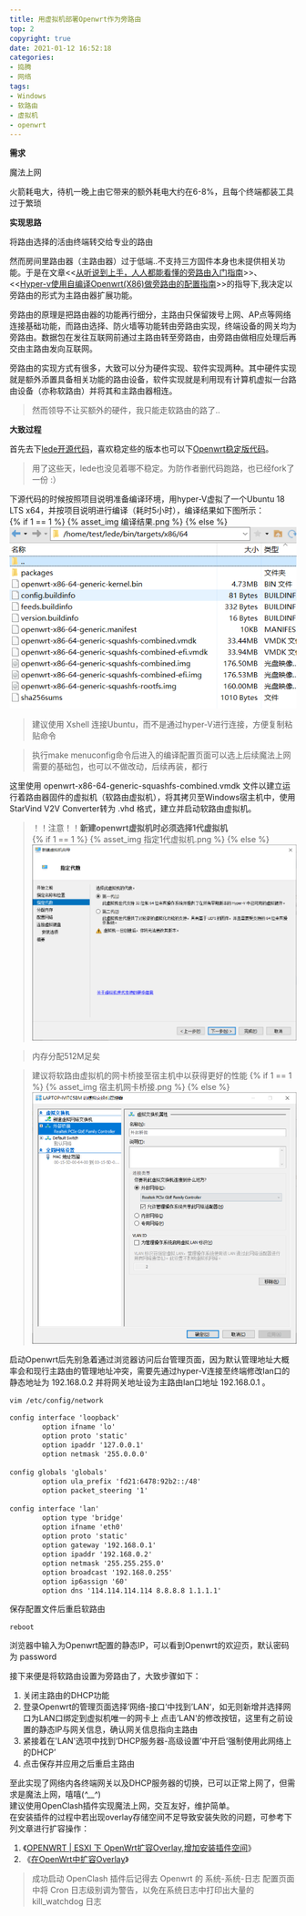 ```yaml
---
title: 用虚拟机部署Openwrt作为旁路由
top: 2
copyright: true
date: 2021-01-12 16:52:18
categories:
- 捣腾
- 网络
tags:
- Windows
- 软路由
- 虚拟机
- openwrt
---
```

**需求**  

魔法上网  

火箭耗电大，待机一晚上由它带来的额外耗电大约在6-8%，且每个终端都装工具过于繁琐

<!--more-->
**实现思路**  

将路由选择的活由终端转交给专业的路由  

然而房间里路由器（主路由器）过于低端..不支持三方固件本身也未提供相关功能。于是在文章<<[从听说到上手，人人都能看懂的旁路由入门指南](https://sspai.com/post/59708)>>、<<[Hyper-v使用自编译Openwrt(X86)做旁路由的配置指南](https://zhuanlan.zhihu.com/p/110669725)>>的指导下,我决定以旁路由的形式为主路由器扩展功能。  

旁路由的原理是把路由器的功能再行细分，主路由只保留拨号上网、AP点等网络连接基础功能，而路由选择、防火墙等功能转由旁路由实现，终端设备的网关均为旁路由。数据包在发往互联网前通过主路由转至旁路由，由旁路由做相应处理后再交由主路由发向互联网。  

旁路由的实现方式有很多，大致可以分为硬件实现、软件实现两种。其中硬件实现就是额外添置具备相关功能的路由设备，软件实现就是利用现有计算机虚拟一台路由设备（亦称软路由）并将其和主路由器相连。

>然而领导不让买额外的硬件，我只能走软路由的路了..  

**大致过程**  

首先去下[lede开源代码](https://github.com/coolsnowwolf/lede)，喜欢稳定些的版本也可以下[Openwrt稳定版代码](https://github.com/coolsnowwolf/openwrt)。
> 用了这些天，lede也没见着哪不稳定。为防作者删代码跑路，也已经fork了一份 :）  

下源代码的时候按照项目说明准备编译环境，用hyper-V虚拟了一个Ubuntu 18 LTS x64，并按项目说明进行编译（耗时5小时），编译结果如下图所示：  
{% if 1 == 1 %}
  {% asset_img 编译结果.png %}
{% else %}
  ![](./用虚拟机部署Openwrt作为旁路由/编译结果.png)
>建议使用 Xshell 连接Ubuntu，而不是通过hyper-V进行连接，方便复制粘贴命令

>执行make menuconfig命令后进入的编译配置页面可以选上后续魔法上网需要的基础包，也可以不做改动，后续再装，都行

这里使用 openwrt-x86-64-generic-squashfs-combined.vmdk 文件以建立运行着路由器固件的虚拟机（软路由虚拟机），将其拷贝至Windows宿主机中，使用StarVind V2V Converter转为 .vhd 格式，建立并启动软路由虚拟机。  
>！！注意！！**新建openwrt虚拟机时必须选择1代虚拟机**  
>{% if 1 == 1 %}
>  {% asset_img 指定1代虚拟机.png %}
>{% else %}
>  ![](./用虚拟机部署Openwrt作为旁路由/指定1代虚拟机.png)  

>内存分配512M足矣

>建议将软路由虚拟机的网卡桥接至宿主机中以获得更好的性能
>{% if 1 == 1 %}
>  {% asset_img 宿主机网卡桥接.png %}
>{% else %}
>  ![](./用虚拟机部署Openwrt作为旁路由/宿主机网卡桥接.png)  

启动Openwrt后先别急着通过浏览器访问后台管理页面，因为默认管理地址大概率会和现行主路由的管理地址冲突，需要先通过hyper-V连接至终端修改lan口的静态地址为 192.168.0.2 并将网关地址设为主路由lan口地址 192.168.0.1 。
```
vim /etc/config/network
```
```
config interface 'loopback'
        option ifname 'lo'
        option proto 'static'
        option ipaddr '127.0.0.1'
        option netmask '255.0.0.0'

config globals 'globals'
        option ula_prefix 'fd21:6478:92b2::/48'
        option packet_steering '1'

config interface 'lan'
        option type 'bridge'
        option ifname 'eth0'
        option proto 'static'
        option gateway '192.168.0.1'
        option ipaddr '192.168.0.2'
        option netmask '255.255.255.0'
        option broadcast '192.168.0.255'
        option ip6assign '60'
        option dns '114.114.114.114 8.8.8.8 1.1.1.1'
```
保存配置文件后重启软路由
```
reboot
```
浏览器中输入为Openwrt配置的静态IP，可以看到Openwrt的欢迎页，默认密码为 password  

接下来便是将软路由设置为旁路由了，大致步骤如下：  

1. 关闭主路由的DHCP功能
2. 登录Openwrt的管理页面选择‘网络-接口‘中找到’LAN‘，如无则新增并选择网口为LAN口绑定到虚拟机唯一的网卡上
点击’LAN'的修改按钮，这里有之前设置的静态IP与网关信息，确认网关信息指向主路由
3. 紧接着在'LAN'选项中找到‘DHCP服务器-高级设置’中开启‘强制使用此网络上的DHCP’
4. 点击保存并应用之后重启主路由  

至此实现了网络内各终端网关以及DHCP服务器的切换，已可以正常上网了，但需求是魔法上网，嘻嘻(*^__^*)  
建议使用OpenClash插件实现魔法上网，交互友好，维护简单。  
在安装插件的过程中若出现overlay存储空间不足导致安装失败的问题，可参考下列文章进行扩容操作：  
1. 《[OPENWRT | ESXI 下 OpenWrt扩容Overlay,增加安装插件空间](https://www.vediotalk.com/archives/13889)》
2. 《[在OpenWrt中扩容Overlay](https://coding.red/post/14f9618f.html)》  

>成功启动 OpenClash 插件后记得去 Openwrt 的 系统-系统-日志 配置页面中将 Cron 日志级别调为警告，以免在系统日志中打印出大量的 kill_watchdog 日志